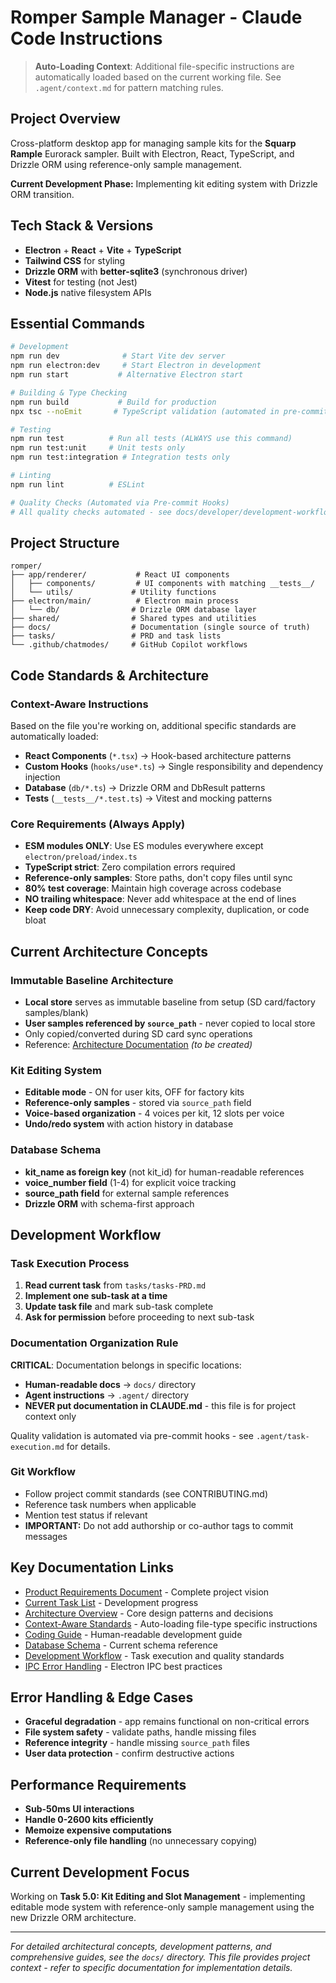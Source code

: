 # Romper Sample Manager - Claude Code Instructions

> **Auto-Loading Context**: Additional file-specific instructions are automatically loaded based on the current working file. See `.agent/context.md` for pattern matching rules.

## Project Overview
Cross-platform desktop app for managing sample kits for the **Squarp Rample** Eurorack sampler. Built with Electron, React, TypeScript, and Drizzle ORM using reference-only sample management.

**Current Development Phase:** Implementing kit editing system with Drizzle ORM transition.

## Tech Stack & Versions
- **Electron** + **React** + **Vite** + **TypeScript**
- **Tailwind CSS** for styling
- **Drizzle ORM** with **better-sqlite3** (synchronous driver)
- **Vitest** for testing (not Jest)
- **Node.js** native filesystem APIs

## Essential Commands
```bash
# Development
npm run dev              # Start Vite dev server
npm run electron:dev     # Start Electron in development
npm run start           # Alternative Electron start

# Building & Type Checking
npm run build           # Build for production
npx tsc --noEmit       # TypeScript validation (automated in pre-commit)

# Testing
npm run test          # Run all tests (ALWAYS use this command)
npm run test:unit     # Unit tests only
npm run test:integration # Integration tests only

# Linting
npm run lint          # ESLint

# Quality Checks (Automated via Pre-commit Hooks)
# All quality checks automated - see docs/developer/development-workflow.md
```

## Project Structure
```
romper/
├── app/renderer/           # React UI components
│   ├── components/         # UI components with matching __tests__/
│   └── utils/             # Utility functions
├── electron/main/          # Electron main process
│   └── db/                # Drizzle ORM database layer
├── shared/                # Shared types and utilities
├── docs/                  # Documentation (single source of truth)
├── tasks/                 # PRD and task lists
└── .github/chatmodes/     # GitHub Copilot workflows
```

## Code Standards & Architecture

### Context-Aware Instructions
Based on the file you're working on, additional specific standards are automatically loaded:
- **React Components** (`*.tsx`) → Hook-based architecture patterns
- **Custom Hooks** (`hooks/use*.ts`) → Single responsibility and dependency injection
- **Database** (`db/*.ts`) → Drizzle ORM and DbResult patterns
- **Tests** (`__tests__/*.test.ts`) → Vitest and mocking patterns

### Core Requirements (Always Apply)
- **ESM modules ONLY**: Use ES modules everywhere except `electron/preload/index.ts`
- **TypeScript strict**: Zero compilation errors required
- **Reference-only samples**: Store paths, don't copy files until sync
- **80% test coverage**: Maintain high coverage across codebase
- **NO trailing whitespace**: Never add whitespace at the end of lines
- **Keep code DRY**: Avoid unnecessary complexity, duplication, or code bloat

## Current Architecture Concepts

### Immutable Baseline Architecture
- **Local store** serves as immutable baseline from setup (SD card/factory samples/blank)
- **User samples referenced by `source_path`** - never copied to local store
- Only copied/converted during SD card sync operations
- Reference: [Architecture Documentation](./docs/architecture.md) *(to be created)*

### Kit Editing System
- **Editable mode** - ON for user kits, OFF for factory kits
- **Reference-only samples** - stored via `source_path` field
- **Voice-based organization** - 4 voices per kit, 12 slots per voice
- **Undo/redo system** with action history in database

### Database Schema
- **kit_name as foreign key** (not kit_id) for human-readable references
- **voice_number field** (1-4) for explicit voice tracking  
- **source_path field** for external sample references
- **Drizzle ORM** with schema-first approach

## Development Workflow

### Task Execution Process
1. **Read current task** from `tasks/tasks-PRD.md`
2. **Implement one sub-task at a time**
3. **Update task file** and mark sub-task complete
4. **Ask for permission** before proceeding to next sub-task

### Documentation Organization Rule
**CRITICAL**: Documentation belongs in specific locations:
- **Human-readable docs** → `docs/` directory
- **Agent instructions** → `.agent/` directory  
- **NEVER put documentation in CLAUDE.md** - this file is for project context only

Quality validation is automated via pre-commit hooks - see `.agent/task-execution.md` for details.

### Git Workflow
- Follow project commit standards (see CONTRIBUTING.md)
- Reference task numbers when applicable
- Mention test status if relevant
- **IMPORTANT:** Do not add authorship or co-author tags to commit messages

## Key Documentation Links
- [Product Requirements Document](./tasks/PRD.md) - Complete project vision
- [Current Task List](./tasks/tasks-PRD.md) - Development progress
- [Architecture Overview](./docs/developer/architecture.md) - Core design patterns and decisions
- [Context-Aware Standards](./.agent/context.md) - Auto-loading file-type specific instructions
- [Coding Guide](./docs/developer/coding-guide.md) - Human-readable development guide
- [Database Schema](./docs/developer/romper-db.md) - Current schema reference
- [Development Workflow](./docs/developer/development-workflow.md) - Task execution and quality standards
- [IPC Error Handling](./.agent/patterns/ipc-error-handling.md) - Electron IPC best practices

## Error Handling & Edge Cases
- **Graceful degradation** - app remains functional on non-critical errors
- **File system safety** - validate paths, handle missing files
- **Reference integrity** - handle missing `source_path` files
- **User data protection** - confirm destructive actions

## Performance Requirements
- **Sub-50ms UI interactions**
- **Handle 0-2600 kits efficiently**
- **Memoize expensive computations**
- **Reference-only file handling** (no unnecessary copying)

## Current Development Focus
Working on **Task 5.0: Kit Editing and Slot Management** - implementing editable mode system with reference-only sample management using the new Drizzle ORM architecture.

---

*For detailed architectural concepts, development patterns, and comprehensive guides, see the `docs/` directory. This file provides project context - refer to specific documentation for implementation details.*